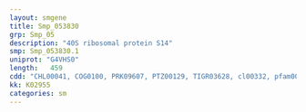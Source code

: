 ```yaml
---
layout: smgene
title: Smp_053830
grp: Smp_05
description: "40S ribosomal protein S14"
smp: Smp_053830.1
uniprot: "G4VHS0"
length:   459
cdd: "CHL00041, COG0100, PRK09607, PTZ00129, TIGR03628, cl00332, pfam00411"
kk: K02955
categories: sm
---
```

